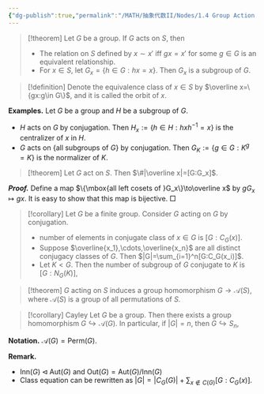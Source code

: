 ```yaml
---
{"dg-publish":true,"permalink":"/MATH/抽象代数II/Nodes/1.4 Group Action on a Set/","dgPassFrontmatter":true}
---
```



> [!theorem]
> Let $G$ be a group. If $G$ acts on $S$, then
> - The relation on $S$ defined by $x\sim x'$ iff $gx=x'$ for some $g\in G$ is an equivalent relationship.
> - For $x\in S$, let $G_x=\{h\in G:hx=x\}$. Then $G_x$ is a subgroup of $G$.


> [!definition]
> Denote the equivalence class of $x\in S$ by $\overline x=\{gx:g\in G\}$, and it is called the orbit of $x$.

**Examples.** Let $G$ be a group and $H$ be a subgroup of $G$.
- $H$ acts on $G$ by conjugation. Then $H_x:=\{h\in H:hxh^{-1}=x\}$ is the centralizer of $x$ in $H$.
- $G$ acts on $\{\mbox{all subgroups of }G\}$ by conjugation. Then $G_K:=\{g\in G:K^g=K\}$ is the normalizer of $K$.

> [!theorem]
> Let $G$ act on $S$. Then $\#|\overline x|=[G:G_x]$. 

**_Proof._**
Define a map $\{\mbox{all left cosets of }G_x\}\to\overline x$ by $gG_x\mapsto gx$. It is easy to show that this map is bijective.
□


> [!corollary]
> Let $G$ be a finite group. Consider $G$ acting on $G$ by conjugation.
> - number of elements in conjugate class of $x\in G$ is $[G:C_G(x)]$.
> - Suppose $\overline{x_1},\cdots,\overline{x_n}$ are all distinct conjugacy classes of $G$. Then $|G|=\sum_{i=1}^n[G:C_G(x_i)]$. 
> - Let $K<G$. Then the number of subgroup of $G$ conjugate to $K$ is $[G:N_G(K)]$,

> [!theorem]
> $G$ acting on $S$ induces a group homomorphism $G\to\mathcal A(S)$, where $\mathcal A(S)$ is a group of all permutations of $S$.

> [!corollary] Cayley
> Let $G$ be a group. Then there exists a group homomorphism $G\hookrightarrow\mathcal A(G)$. In particular, if $|G|=n$, then $G\hookrightarrow S_n$, 

**Notation.** $\mathcal A(G)=\mathrm{Perm}(G)$.

**Remark.**
- $\mathrm{Inn}(G)\lhd\mathrm{Aut}(G)$ and $\mathrm{Out}(G)=\mathrm{Aut}(G)/\mathrm{Inn}(G)$
- Class equation can be rewritten as $|G|=|C_G(G)|+\sum_{x\not\in C(G)}[G:C_G(x)]$.

